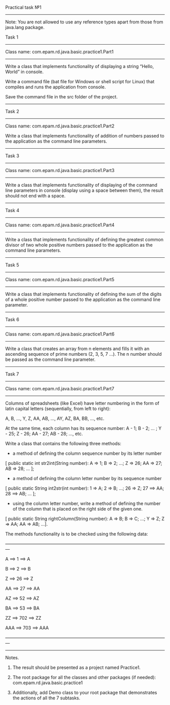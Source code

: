 




Practical task №1 

_______________________

Note: You are not allowed to use any reference types apart from those from java.lang package.

Task 1

_______________________

Class name: com.epam.rd.java.basic.practice1.Part1

-----------------------

Write a class that implements functionality of displaying a string “Hello, World” in console.

Write a command file (bat file for Windows or shell script for Linux) that compiles and runs the application from console.

Save the command file in the src folder of the project.

_______________________

Task 2

-----------------------

Class name: com.epam.rd.java.basic.practice1.Part2



Write a class that implements functionality of addition of numbers passed to the application as the command line parameters.

_______________________

Task 3

_______________________

Class name: com.epam.rd.java.basic.practice1.Part3

_______________________

Write a class that implements functionality of displaying of the command line parameters in console (display using a space between them), the result should not end with a space.

_______________________

Task 4

_______________________

Class name: com.epam.rd.java.basic.practice1.Part4

_______________________

Write a class that implements functionality of defining the greatest common divisor of two whole positive numbers passed to the application as the command line parameters.

_______________________

Task 5

_______________________

Class name: com.epam.rd.java.basic.practice1.Part5

_______________________

Write a class that implements functionality of defining the sum of the digits of a whole positive number passed to the application as the command line parameter.

_______________________

Task 6

_______________________

Class name: com.epam.rd.java.basic.practice1.Part6

_______________________

Write a class that creates an array from n elements and fills it with an ascending sequence of prime numbers (2, 3, 5, 7 …). The n number should be passed as the command line parameter.

_______________________

Task 7

_______________________

Class name: com.epam.rd.java.basic.practice1.Part7

_______________________

Columns of spreadsheets (like Excel) have letter numbering in the form of latin capital letters (sequentially, from left to right):

A, B, ..., Y, Z, AA, AB, ..., AY, AZ, BA, BB, …, etc.

At the same time, each column has its sequence number: A - 1; B - 2; ... ; Y - 25; Z - 26; AA - 27; AB - 28; …, etc.

Write a class that contains the following three methods:

- a method of defining the column sequence number by its letter number 

[ public static int str2int(String number): A => 1; B => 2; ...; Z => 26; AA => 27; AB => 28; ... ];

- a method of defining the column letter number by its sequence number

[ public static String int2str(int number): 1 => A; 2 => B; ...; 26 => Z; 27 ==> AA; 28 ==> AB; ... ];

- using the column letter number, write a method of defining the number of the column that is placed on the right side of the given one.

[ public static String rightColumn(String number): A => B; B => C; ...; Y => Z; Z => AA; AA => AB; …].

The methods functionality is to be checked using the following data: 

—————————————————————————————————————

A ==> 1 ==> A

B ==> 2 ==> B

Z ==> 26 ==> Z

AA ==> 27 ==> AA

AZ ==> 52 ==> AZ

BA ==> 53 ==> BA

ZZ ==> 702 ==> ZZ

AAA ==> 703 ==> AAA

—————————————————————————————————————

_______________________

Notes.

1.  The result should be presented as a project named Practice1.

2.  The root package for all the classes and other packages (if needed): com.epam.rd.java.basic.practice1

3.  Additionally, add Demo class to your root package that demonstrates the actions of all the 7 subtasks.
